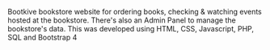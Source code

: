 Bootkive bookstore website for ordering books, checking & watching events hosted at the bookstore. There's also an Admin Panel to manage the bookstore's data. This was developed using HTML, CSS, Javascript, PHP, SQL and Bootstrap 4

